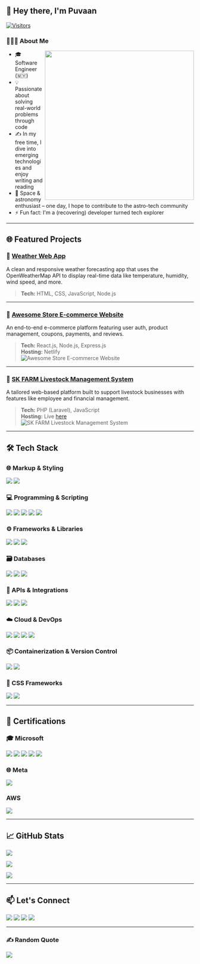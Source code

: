 ## 👋 Hey there, I'm Puvaan

[![Visitors](https://api.visitorbadge.io/api/visitors?path=https%3A%2F%2Fgithub.com%2Fpuvaanraaj&label=Total%20profile%20visits&countColor=%23263759)](https://visitorbadge.io/status?path=https%3A%2F%2Fgithub.com%2Fpuvaanraaj)

### 👨🏻‍💻 About Me

<img align="right" src="https://raw.githubusercontent.com/punitkmryh/punitkmryh/master/Developer.gif"  width="400">

- 🎓 Software Engineer (🇲🇾)
- 💡 Passionate about solving real-world problems through code
- ✍️ In my free time, I dive into emerging technologies and enjoy writing and reading
- 🌌 Space & astronomy enthusiast – one day, I hope to contribute to the astro-tech community
- ⚡ Fun fact: I'm a (recovering) developer turned tech explorer

---

## 🌐 Featured Projects

### 🔸 [Weather Web App](https://weather-webapp-jdgl.onrender.com/)
A clean and responsive weather forecasting app that uses the OpenWeatherMap API to display real-time data like temperature, humidity, wind speed, and more.

> **Tech:** HTML, CSS, JavaScript, Node.js

---

### 🔸 [Awesome Store E-commerce Website](https://awesomestore-ecommerce.netlify.app/)
An end-to-end e-commerce platform featuring user auth, product management, coupons, payments, and reviews.

> **Tech:** React.js, Node.js, Express.js  
> **Hosting:** Netlify  
> ![Awesome Store E-commerce Website](./images/portfolio/MERNstack.png)

---

### 🔸 [SK FARM Livestock Management System](https://skfarm.online)
A tailored web-based platform built to support livestock businesses with features like employee and financial management.

> **Tech:** PHP (Laravel), JavaScript  
> **Hosting:** Live [here](https://skfarm.online)  
> ![SK FARM Livestock Management System](./images/portfolio/SKFARMADMINDASHBOARD.png)

---

## 🛠️ Tech Stack

### 🌐 Markup & Styling
<p>
  <img src="https://img.shields.io/badge/HTML5-E34F26?style=for-the-badge&logo=html5&logoColor=white">
  <img src="https://img.shields.io/badge/CSS3-1572B6?style=for-the-badge&logo=css3&logoColor=white">
</p>

### 💻 Programming & Scripting
<p>
  <img src="https://img.shields.io/badge/JavaScript-323330?style=for-the-badge&logo=javascript&logoColor=F7DF1E">
  <img src="https://img.shields.io/badge/PHP-777BB4?style=for-the-badge&logo=php&logoColor=white">
  <img src="https://img.shields.io/badge/Python-3776AB?style=for-the-badge&logo=python&logoColor=white">
  <img src="https://img.shields.io/badge/Rust-000000?style=for-the-badge&logo=rust&logoColor=white">
  <img src="https://img.shields.io/badge/Go-00ADD8?style=for-the-badge&logo=go&logoColor=white">
</p>

### ⚙️ Frameworks & Libraries
<p>
  <img src="https://img.shields.io/badge/React-20232A?style=for-the-badge&logo=react&logoColor=61DAFB">
  <img src="https://img.shields.io/badge/Next.js-000000?style=for-the-badge&logo=nextdotjs&logoColor=white">
  <img src="https://img.shields.io/badge/Laravel-FF2D20?style=for-the-badge&logo=laravel&logoColor=white">
</p>

### 🗃️ Databases
<p>
  <img src="https://img.shields.io/badge/MySQL-00000F?style=for-the-badge&logo=mysql&logoColor=white">
  <img src="https://img.shields.io/badge/MongoDB-4EA94B?style=for-the-badge&logo=mongodb&logoColor=white">
  <img src="https://img.shields.io/badge/PostgreSQL-316192?style=for-the-badge&logo=postgresql&logoColor=white">
</p>

### 📡 APIs & Integrations
<p>
  <img src="https://img.shields.io/badge/Google%20Maps-4285F4?style=for-the-badge&logo=Google%20Maps&logoColor=white">
  <img src="https://img.shields.io/badge/Google%20Analytics-E37400?style=for-the-badge&logo=Google%20Analytics&logoColor=white">
  <img src="https://img.shields.io/badge/Google%20Search%20Console-458CF5?style=for-the-badge&logo=Google&logoColor=white">
</p>

### ☁️ Cloud & DevOps
<p>
  <img src="https://img.shields.io/badge/AWS-232F3E?style=for-the-badge&logo=amazonaws&logoColor=white">
  <img src="https://img.shields.io/badge/AWS%20SAM-FF9900?style=for-the-badge&logo=amazonaws&logoColor=white">
  <img src="https://img.shields.io/badge/Google_Cloud-4285F4?style=for-the-badge&logo=googlecloud&logoColor=white">
  <img src="https://img.shields.io/badge/Terraform-7B42BC?style=for-the-badge&logo=terraform&logoColor=white">
</p>

### 📦 Containerization & Version Control
<p>
  <img src="https://img.shields.io/badge/Docker-2496ED?style=for-the-badge&logo=docker&logoColor=white">
  <img src="https://img.shields.io/badge/Git-F05032?style=for-the-badge&logo=git&logoColor=white">
</p>

### 🚀 CSS Frameworks
<p>
  <img src="https://img.shields.io/badge/Bootstrap-563D7C?style=for-the-badge&logo=bootstrap&logoColor=white">
  <img src="https://img.shields.io/badge/Tailwind_CSS-38B2AC?style=for-the-badge&logo=tailwind-css&logoColor=white">
</p>

---

## 📜 Certifications

### 🎓 Microsoft
<p>
  <img src="https://img.shields.io/badge/AZ--900-Passed-0066B8?style=for-the-badge&logo=microsoft&logoColor=white">
  <img src="https://img.shields.io/badge/AI--900-Passed-0066B8?style=for-the-badge&logo=microsoft&logoColor=white">
  <img src="https://img.shields.io/badge/DP--900-Passed-0066B8?style=for-the-badge&logo=microsoft&logoColor=white">
  <img src="https://img.shields.io/badge/MS--900-Passed-0066B8?style=for-the-badge&logo=microsoft&logoColor=white">
  <img src="https://img.shields.io/badge/PL--900-Passed-0066B8?style=for-the-badge&logo=microsoft&logoColor=white">
</p>

### 🌐 Meta
<p>
  <img src="https://img.shields.io/badge/Meta_Front_End_Developer_Professional-6%2F9_Passed-1877F2?style=for-the-badge&logo=meta&logoColor=white">
</p>

### AWS
<p> 
 <img src="https://img.shields.io/badge/AWS_Solutions_Architect_Associate-Passed-FF9900?style=for-the-badge&logo=amazonaws&logoColor=white"> 
</p>

---

## 📈 GitHub Stats

<p>
  <img src="https://github-readme-stats.vercel.app/api/top-langs/?username=puvaanraaj&layout=compact&theme=react&langs_count=8">
</p>
<p>
  <img src="https://github-readme-stats.vercel.app/api?username=puvaanraaj&show_icons=true&theme=react">
</p>
<p>
  <img src="http://github-readme-streak-stats.herokuapp.com?user=puvaanraaj&theme=dark">
</p>

---

## 📫 Let's Connect

<p>
  <a href="mailto:puvaanraaj@example.com" target="_blank"><img src="https://img.shields.io/badge/Gmail-D14836?style=for-the-badge&logo=gmail&logoColor=white"></a>
  <a href="https://www.linkedin.com/in/puvaanraaj" target="_blank"><img src="https://img.shields.io/badge/LinkedIn-0077B5?style=for-the-badge&logo=linkedin&logoColor=white"></a>
  <a href="https://twitter.com/puvaanraaj" target="_blank"><img src="https://img.shields.io/badge/Twitter-1DA1F2?style=for-the-badge&logo=twitter&logoColor=white"></a>
  <a href="https://www.instagram.com/puvaanraaj" target="_blank"><img src="https://img.shields.io/badge/Instagram-E4405F?style=for-the-badge&logo=instagram&logoColor=white"></a>
</p>

---

### ✍️ Random Quote

![](https://quotes-github-readme.vercel.app/api?type=horizontal&theme=dark)
